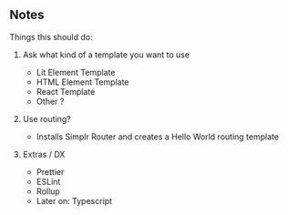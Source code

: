 ## Notes

Things this should do:

1. Ask what kind of a template you want to use

   - Lit Element Template
   - HTML Element Template
   - React Template
   - Other ?

2. Use routing?

   - Installs Simplr Router and creates a Hello World routing template

3. Extras / DX
   - Prettier
   - ESLint
   - Rollup
   - Later on: Typescript
